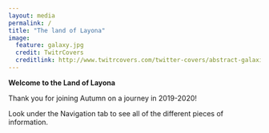 ```yaml
---
layout: media
permalink: /
title: "The land of Layona"
image:
  feature: galaxy.jpg
  credit: TwitrCovers
  creditlink: http://www.twitrcovers.com/twitter-covers/abstract-galaxies-sparkles/
---
```


**Welcome to the Land of Layona**

Thank you for joining Autumn on a journey in 2019-2020!

Look under the Navigation tab to see all of the different pieces of information.
